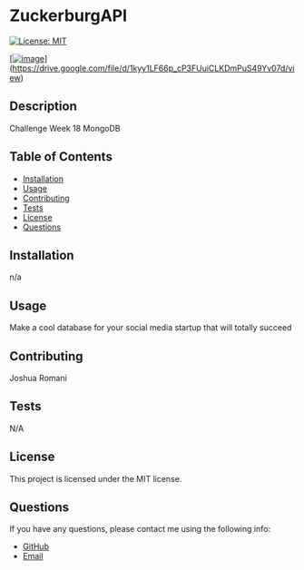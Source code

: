 # ZuckerburgAPI

[![License: MIT](https://img.shields.io/badge/License-MIT-yellow.svg)](https://opensource.org/licenses/MIT)

[[![image](https://github.com/DongleJosh/NicholasCageBlog/assets/119004668/e78ebd45-5382-46d8-9368-75f39bded305)](https://drive.google.com/file/d/1kyy1LF66p_cP3FUuiCLKDmPuS49Yv07d/view)](https://drive.google.com/file/d/1kyy1LF66p_cP3FUuiCLKDmPuS49Yv07d/view)


## Description

Challenge Week 18 MongoDB

## Table of Contents

- [Installation](#installation)
- [Usage](#usage)
- [Contributing](#contributing)
- [Tests](#tests)
- [License](#license)
- [Questions](#questions)

## Installation

n/a

## Usage

Make a cool database for your social media startup that will totally succeed 

## Contributing

Joshua Romani

## Tests

N/A

## License

This project is licensed under the MIT license.

## Questions

If you have any questions, please contact me using the following info:

- [GitHub](https://github.com/DongleJosh)
- [Email](JoshuaJamesRomani@gmail.com)

